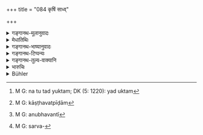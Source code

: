 +++
title = "084 कृषिं साध्व्"

+++

<details><summary>गङ्गानथ-मूलानुवादः</summary>

People think agriculture to be good; but that occupation is despised by the righteous; the iron-tipped wood injures the earth and the earthly creatures.—(84)
</details>

<details><summary>मेधातिथिः</summary>

**कृषिं** लोकाः **साद्व्** एव कर्म **इति मन्यन्ते** । <u>तद् युक्तम्</u>[^१६८] । कर्षतः पुरुषस्य बहु धान्यं भवति, ततो ऽतिथ्यादिभ्यो ऽन्नदानेनोपकरोति, अतः साध्वी । तथा चोक्तम् "नाकृष्यतो ऽतिथिप्रियः" । "कृषिं यत्नेन कुर्वीत मौर्व्या सर्वत्र यत्नतः" । तथा "लाङ्गलं परीरवं सुशेवं सुमतित्सरु । उदित् कृषति गाम् अविं प्रफर्व्यं च पीवरीम्" (त्स् ४.२.५.६) इत्यादि । 


[^१६८]:
     M G: na tu tad yuktam; DK (5: 1220): yad uktam

- <u>ते न</u> सम्यक् मन्यन्ते । सा हि वृत्तिः सद्भिर् निन्द्यते । कस्य हेतोः । **भूमिं** **हन्ति** **काष्टम् अयोमुखं** लाङ्गलम् । **भूमिशयांश्** **च** । भूमौ शेरते ये प्राणिनस् तृणजलूकादयस् तांश् च **हन्ति** । 

- <u>ननु</u> च भूमेः कीदृशं हननं न हि सा प्राणिवत् काष्ठहत्यापीडाम्[^१६९] अनुभवति । 


[^१६९]:
     M G: kāṣṭhavatpīḍām

- <u>अनुभूतं</u>[^१७०] तु सर्वैर्[^१७१] विदारणं भूमेर् दोषवद् इति ज्ञापयति ॥ १०.८४ ॥


[^१७१]:
     M G: sarva-


[^१७०]:
     M G: anubhavantī
</details>

<details><summary>गङ्गानथ-भाष्यानुवादः</summary>

People think agriculture to be a good occupation; one who carries on agricultural operations obtains much grain, whereby he feeds guests; that is why it is ‘good.’ To the same end we have such assertions as—‘He who does not till the ground is not loved by his guests,’ ‘one should carefully carry on agricultural operations,’ and ‘the plough, the spear, tills the soil etc., etc.,’ (Vājasaneya Saṃhitā, 12.71)

This view however is not the right one to take. This is an occupation that is despised by the righteous;—and the reason for this lies in the fact that ‘*the iron-tipped wood*’—the plough—‘*injures the Earth and the earthly creatures*,’—*i.e*., those creatures that live under the ground, *e.g*., the caterpillar and the rest.

“What sort of injury is inflicted on the Earth? The Earth certainly does not suffer pain, like the living creatures, by the stroke of the wooden implement.”

What the text means is that the Earth does suffer pain, and thereby forbids all tearing of the ground.—(84)
</details>

<details><summary>गङ्गानथ-टिप्पन्यः</summary>

This verse is quoted in *Parāśaramādhava* (Ācāra, p. 426);—and in
*Aparārka*, (p. 937) as supplying the reason for forbidding
land-cultivation by the Brāhmaṇa.
</details>

<details><summary>गङ्गानथ-तुल्य-वाक्यानि</summary>

**(verses 10.81-84)  
**

See Comparative notes for [Verse
10.81].
</details>

<details><summary>भारुचिः</summary>

कृष्यपवादो ऽयम् इतरवैश्यवृत्तिस्तुत्यर्थम् (?), कृषेर् उपदेशसामर्थ्याद् एतद् विज्ञायते । इतरथानुपदेशार्हेव सा प्रसज्येत । "निन्दितं न समाचरेत्" इत्य् अनेनाकरेण भूमिविलेखनप्रतिषेधार्थो ऽर्थवादः । न चैतन्याद् भुवः यथा भूमिशयानाम् । अपरे त्व् आहुः- एतस्माद् एव नखाग्रेणापि भूमिविलेखनं न कर्तव्यम् इति ॥ १०.८४ ॥
</details>

<details><summary>Bühler</summary>

084	(Some) declare that agriculture is something excellent, (but) that means of subsistence is blamed by the virtuous; (for) the wooden (implement) with iron point injuries the earth and (the beings) living in the earth.
</details>
